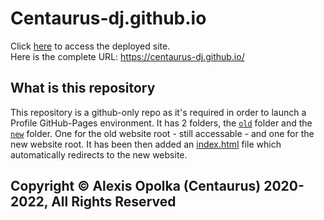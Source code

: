 # Centaurus-dj.github.io

Click [here](https://centaurus-dj.github.io/) to access the deployed site.\
Here is the complete URL: https://centaurus-dj.github.io/

## What is this repository

This repository is a github-only repo as it's required in order to launch
a Profile GitHub-Pages environment.
It has 2 folders, the [`old`](https://github.com/centaurus-dj/centaurus-dj.github.io/tree/master/old/) folder and the [`new`](https://github.com/centaurus-dj/centaurus-dj.github.io/tree/master/new/) folder.
One for the old website root - still accessable - and one for the new website root.
It has been then added an [index.html](https://github.com/centaurus-dj/centaurus-dj.github.io/tree/master/index.html) file which automatically redirects to the new website.

## Copyright &copy; Alexis Opolka (Centaurus) 2020-2022, All Rights Reserved
